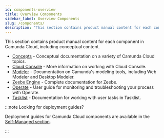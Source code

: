 ```yaml
---
id: components-overview
title: Overview Components
sidebar_label: Overview Components
slug: /components/
description: "This section contains product manual content for each component in Camunda Cloud, including conceptual content."
---
```


This section contains product manual content for each component in Camunda Cloud, including conceptual content.

- [Concepts](concepts/what-is-camunda-cloud.md) - Conceptual documentation on a variety of Camunda Cloud topics.
- [Cloud Console](cloud-console/introduction.md) - More information on working with Cloud Console.
- [Modeler](modeler/about.md) - Documentation on Camunda's modeling tools, including Web Modeler and Desktop Modeler.
- [Zeebe Engine](zeebe/zeebe-overview.md) - Complete documentation for Zeebe. 
- [Operate](operate/index.md) - User guide for monitoring and troubleshooting your process with Operate.
- [Tasklist](tasklist/introduction.md) - Documentation for working with user tasks in Tasklist.

:::note Looking for deployment guides?

Deployment guides for Camunda Cloud components are available in the [Self-Managed section](/self-managed/overview.md).

:::
